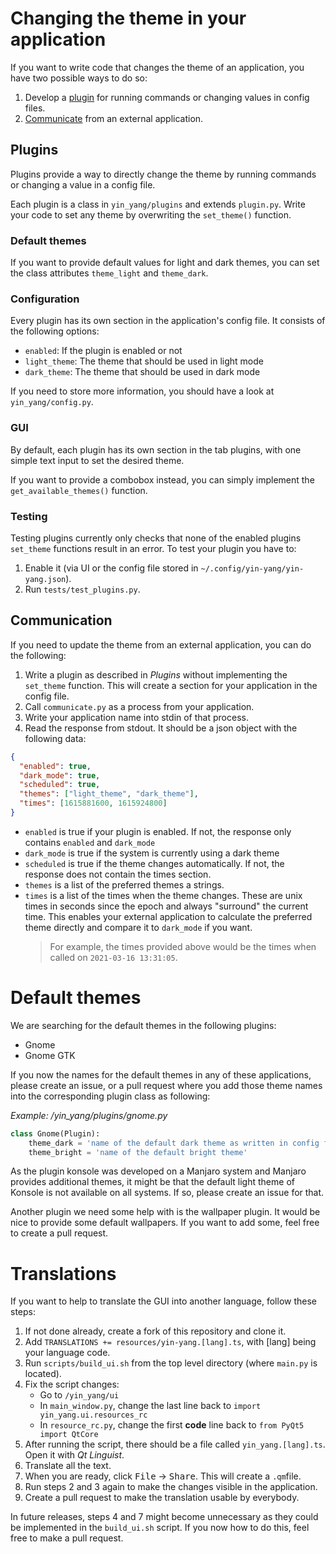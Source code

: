 # Changing the theme in your application

If you want to write code that changes the theme of an application,
you have two possible ways to do so:

1. Develop a [plugin](#Plugins) for running commands or changing values in config files.
2. [Communicate](#Communication) from an external application.


## Plugins

Plugins provide a way to directly change the theme by running commands or
changing a value in a config file.

Each plugin is a class in `yin_yang/plugins` and extends `plugin.py`.
Write your code to set any theme by overwriting the `set_theme()` function.


### Default themes

If you want to provide default values for light and dark themes,
you can set the class attributes `theme_light` and `theme_dark`.


### Configuration

Every plugin has its own section in the application's config file.
It consists of the following options:
- `enabled`: If the plugin is enabled or not
- `light_theme`: The theme that should be used in light mode
- `dark_theme`: The theme that should be used in dark mode

If you need to store more information, you should have a look at `yin_yang/config.py`.


### GUI

By default, each plugin has its own section in the tab plugins,
with one simple text input to set the desired theme.

If you want to provide a combobox instead, you can simply implement the `get_available_themes()` function.


### Testing

Testing plugins currently only checks that none of the enabled plugins `set_theme` functions
result in an error.
To test your plugin you have to:
1. Enable it (via UI or the config file stored in `~/.config/yin-yang/yin-yang.json`).
2. Run `tests/test_plugins.py`.


## Communication

If you need to update the theme from an external application, you can do the following:

1. Write a plugin as described in _Plugins_ without implementing the `set_theme` function.
   This will create a section for your application in the config file.
1. Call `communicate.py` as a process from your application.
2. Write your application name into stdin of that process.
3. Read the response from stdout. It should be a json object with the following data:

```json
{
  "enabled": true,
  "dark_mode": true,
  "scheduled": true,
  "themes": ["light_theme", "dark_theme"],
  "times": [1615881600, 1615924800]
} 
```

- `enabled` is true if your plugin is enabled.
  If not, the response only contains `enabled` and `dark_mode`
- `dark_mode` is true if the system is currently using a dark theme
- `scheduled` is true if the theme changes automatically.
  If not, the response does not contain the times section.
- `themes` is a list of the preferred themes a strings.
- `times` is a list of the times when the theme changes.
  These are unix times in seconds since the epoch and always "surround" the current time.
  This enables your external application to calculate the preferred theme directly and
  compare it to `dark_mode` if you want.
  > For example, the times provided above would be the times when called on `2021-03-16 13:31:05`.


# Default themes

We are searching for the default themes in the following plugins:
- Gnome
- Gnome GTK

If you now the names for the default themes in any of these applications,
please create an issue, or a pull request where you add those theme names into the
corresponding plugin class as following:

_Example: /yin_yang/plugins/gnome.py_

```python
class Gnome(Plugin):
    theme_dark = 'name of the default dark theme as written in config files'
    theme_bright = 'name of the default bright theme'
```

As the plugin konsole was developed on a Manjaro system and Manjaro provides additional
themes, it might be that the default light theme of Konsole is not available on all systems.
If so, please create an issue for that.

Another plugin we need some help with is the wallpaper plugin. It would be nice to provide
some default wallpapers. If you want to add some, feel free to create a pull request.


# Translations

If you want to help to translate the GUI into another language, follow these steps:

1. If not done already, create a fork of this repository and clone it.
2. Add `TRANSLATIONS += resources/yin-yang.[lang].ts`, with [lang] being your language code.
3. Run `scripts/build_ui.sh` from the top level directory (where `main.py` is located).
4. Fix the script changes:
    - Go to `/yin_yang/ui`
    - In `main_window.py`, change the last line back to `import yin_yang.ui.resources_rc`
    - In `resource_rc.py`, change the first __code__ line back to `from PyQt5 import QtCore`
5. After running the script, there should be a file called `yin_yang.[lang].ts`.
   Open it with _Qt Linguist_.
6. Translate all the text.
7. When you are ready, click <kbd>File</kbd> → <kbd>Share</kbd>. This will create a `.qm`file.
8. Run steps 2 and 3 again to make the changes visible in the application.
9. Create a pull request to make the translation usable by everybody.

In future releases, steps 4 and 7 might become unnecessary as they could be implemented
in the `build_ui.sh` script. If you now how to do this, feel free to make a pull request.